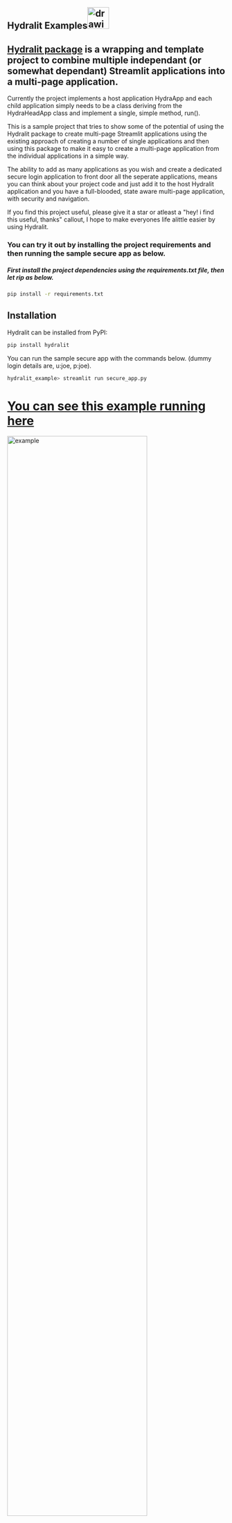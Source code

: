  
 ## Hydralit Examples<img src="https://github.com/TangleSpace/hydralit/raw/main/docs/images/hydra.png" alt="drawing" width="50"/>
## [Hydralit package](https://github.com/TangleSpace/hydralit) is a wrapping and template project to combine multiple independant (or somewhat dependant) Streamlit applications into a multi-page application.

Currently the project implements a host application HydraApp and each child application simply needs to be a class deriving from the HydraHeadApp class and implement a single, simple method, run().

This is a sample project that tries to show some of the potential of using the Hydralit package to create multi-page Streamlit applications using the existing approach of creating a number of single applications and then using this package to make it easy to create a multi-page application from the individual applications in a simple way.

The ability to add as many applications as you wish and create a dedicated secure login application to front door all the seperate applications, means you can think about your project code and just add it to the host Hydralit application and you have a full-blooded, state aware multi-page application, with security and navigation.

If you find this project useful, please give it a star or atleast a "hey! i find this useful, thanks" callout, I hope to make everyones life alittle easier by using Hydralit.

### You can try it out by installing the project requirements and then running the sample secure app as below.

##### First install the project dependencies using the requirements.txt file, then let rip as below.
```bash
pip install -r requirements.txt
```

## Installation
Hydralit can be installed from PyPI:

```bash
pip install hydralit
```

You can run the sample secure app with the commands below. (dummy login details are, u:joe, p:joe).

```bash
hydralit_example> streamlit run secure_app.py
```

<h1><a href="https://hydralit-secure-sample.herokuapp.com/">You can see this example running here</a></h1>
<img src="https://github.com/TangleSpace/hydralit-example/raw/main/docs/images/hydralit-secure-example.gif" alt="example" width="80%"/>

The host application code is shown below as an example of how such a multi-page application with authentication and lots of bells and whistles can be created with very little code, yet alot of configuration potential.


#### secure_app.py
```python
from hydralit import HydraApp
import streamlit as st
import apps


if __name__ == '__main__':
    #------------all valid container references, do not initilise or page config will not be applied (this is from beta containers, beta, who knew!).
    #my_container = st.sidebar
    # my_container = st.sidebar.beta_container
    # my_container = st.sidebar.beta_columns
    #my_container = st
    # my_container = st.beta_container
    # my_container = st.beta_columns
    my_container = None

    #this is the host application, we add children to it and that's it!
    app = HydraApp(title='Secure Hydralit Data Explorer',favicon="🐙",nav_container=my_container,nav_horizontal=True,hide_streamlit_markers=True)
  
  #Home button will be in the middle of the nav list now
    app.add_app("Home", icon="🏠", app=apps.HomeApp(title='Home'),is_home=True)

    #add all your application classes here
    app.add_app("Cheat Sheet", icon="📚", app=apps.CheatApp())
    app.add_app("Sequency Denoising",icon="🔊", app=apps.WalshApp(title='Walsh Data'))
    app.add_app("Sequency (Secure)",icon="🔊🔒", app=apps.WalshAppSecure(title='Walsh Secure'))
    app.add_app("Solar Mach", icon="🛰️", app=apps.SolarMach(title='Solar-MACH'))

     

    app.add_app("Spacy NLP", icon="⌨️", app=apps.SpacyNLP())
    app.add_app("Uber Pickups", icon="🚖", app=apps.UberNYC())

    app.add_app("Solar Mach", icon="🛰️", app=apps.SolarMach(title='Solar-MACH'))

    #we want to have secure access for this HydraApp, so we provide a login application
    #optional logout label, can be blank for something nicer!
    #app.add_app("Login", apps.LoginApp(title='Login'),is_login=True,logout_label='Piss Off 🖕')
    app.add_app("Login", apps.LoginApp(title='Login'),is_login=True) 

    # If the menu is cluttered, just rearrange it into sections!
    # completely optional, but if you have too many entries, you can make it nicer by using accordian menus
    complex_nav = {
        'Home': ['Home'],
        'Intro 🏆': ['Cheat Sheet',"Solar Mach"],
        'Hotstepper 🔥': ["Sequency Denoising","Sequency (Secure)"],
        'Models 🧩': ["Spacy NLP","Uber Pickups"],
    }
    
    #optional custom loader for app transitions
    #app.add_loader_app(apps.MyLoadingApp())

    #stil a streamlit application, we can just add stuff directly, it will be there across all applications
    #st.write('**This is completely outside of all HydraApp and HydraHeadApps, we can do whatever we want!** 🤪')

    #run with default menu layout
    #app.run()

    #if the menu is looking shit, use some sections
    app.run(complex_nav)
```
